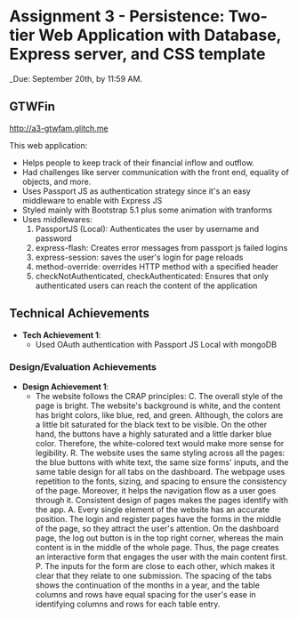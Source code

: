 # Assignment 3 - Persistence: Two-tier Web Application with Database, Express server, and CSS template

\_Due: September 20th, by 11:59 AM.

## GTWFin

http://a3-gtwfam.glitch.me

This web application:

- Helps people to keep track of their financial inflow and outflow.
- Had challenges like server communication with the front end, equality of objects, and more.
- Uses Passport JS as authentication strategy since it's an easy middleware to enable with Express JS
- Styled mainly with Bootstrap 5.1 plus some animation with tranforms
- Uses middlewares:
  1. PassportJS (Local): Authenticates the user by username and password
  2. express-flash: Creates error messages from passport js failed logins
  3. express-session: saves the user's login for page reloads
  4. method-override: overrides HTTP method with a specified header
  5. checkNotAuthenticated, checkAuthenticated: Ensures that only authenticated users can reach the content of the application

## Technical Achievements

- **Tech Achievement 1**:
  - Used OAuth authentication with Passport JS Local with mongoDB

### Design/Evaluation Achievements

- **Design Achievement 1**:
  - The website follows the CRAP principles:
    C. The overall style of the page is bright. The website's background is white, and the content has bright colors, like blue, red, and green. Although, the colors are a little bit saturated for the black text to be visible. On the other hand, the buttons have a highly saturated and a little darker blue color. Therefore, the white-colored text would make more sense for legibility.
    R. The website uses the same styling across all the pages: the blue buttons with white text, the same size forms' inputs, and the same table design for all tabs on the dashboard. The webpage uses repetition to the fonts, sizing, and spacing to ensure the consistency of the page. Moreover, it helps the navigation flow as a user goes through it. Consistent design of pages makes the pages identify with the app.
    A. Every single element of the website has an accurate position. The login and register pages have the forms in the middle of the page, so they attract the user's attention. On the dashboard page, the log out button is in the top right corner, whereas the main content is in the middle of the whole page. Thus, the page creates an interactive form that engages the user with the main content first.
    P. The inputs for the form are close to each other, which makes it clear that they relate to one submission. The spacing of the tabs shows the continuation of the months in a year, and the table columns and rows have equal spacing for the user's ease in identifying columns and rows for each table entry.
